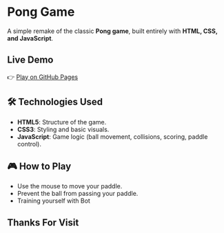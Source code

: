 #  Pong Game  

A simple remake of the classic **Pong game**, built entirely with **HTML, CSS, and JavaScript**.  

##  Live Demo  
👉 [Play on GitHub Pages](https://ohnomyking-code.github.io/pong-game/)  

## 🛠️ Technologies Used  
- **HTML5**: Structure of the game.  
- **CSS3**: Styling and basic visuals.  
- **JavaScript**: Game logic (ball movement, collisions, scoring, paddle control).  

## 🎮 How to Play  
- Use the mouse to move your paddle.  
- Prevent the ball from passing your paddle.  
- Training yourself with Bot

## Thanks For Visit
